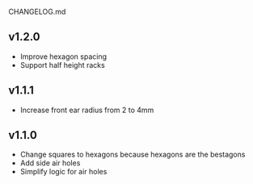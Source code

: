 CHANGELOG.md

## v1.2.0
- Improve hexagon spacing
- Support half height racks
## v1.1.1
- Increase front ear radius from 2 to 4mm

## v1.1.0
- Change squares to hexagons because hexagons are the bestagons
- Add side air holes
- Simplify logic for air holes

